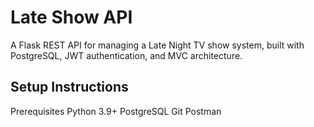 # Late Show API
A Flask REST API for managing a Late Night TV show system, built with PostgreSQL, JWT authentication, and MVC architecture.
## Setup Instructions
Prerequisites
Python 3.9+
PostgreSQL
Git
Postman